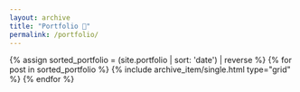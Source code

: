 ```yaml
---
layout: archive
title: "Portfolio 💼"
permalink: /portfolio/
---
```


<div class="grid__wrapper">
	{% assign sorted_portfolio = (site.portfolio | sort: 'date') | reverse %}
    {% for post in sorted_portfolio %}
        {% include archive_item/single.html type="grid" %}
    {% endfor %}
</div>